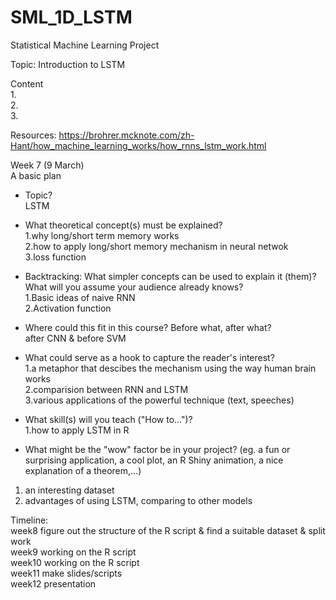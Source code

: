 # SML_1D_LSTM
Statistical Machine Learning Project  

Topic: Introduction to LSTM  

Content  
1.  
2.  
3.  
  
Resources: https://brohrer.mcknote.com/zh-Hant/how_machine_learning_works/how_rnns_lstm_work.html  

Week 7 (9 March)    
A basic plan

* Topic?  
  LSTM  
  
* What theoretical concept(s) must be explained?  
1.why long/short term memory works    
2.how to apply long/short memory mechanism in neural netwok  
3.loss function


* Backtracking: What simpler concepts can be used to explain it (them)? What will you assume your audience already knows?  
1.Basic ideas of naive RNN  
2.Activation function    

* Where could this fit in this course? Before what, after what?   
after CNN & before SVM  

* What could serve as a hook to capture the reader's interest?  
1.a metaphor that descibes the mechanism using the way human brain works     
2.comparision between RNN and LSTM  
3.various applications of the powerful technique (text, speeches)  

* What skill(s) will you teach ("How to...")?  
1.how to apply LSTM in R  

* What might be the "wow" factor be in your project? (eg. a fun or surprising application, a cool plot, an R Shiny animation, a nice explanation of a theorem,...)  
1. an interesting dataset  
2. advantages of using LSTM, comparing to other models  

Timeline:  
week8  figure out the structure of the R script & find a suitable dataset & split work  
week9  working on the R script   
week10  working on the R script  
week11 make slides/scripts    
week12 presentation  
 
